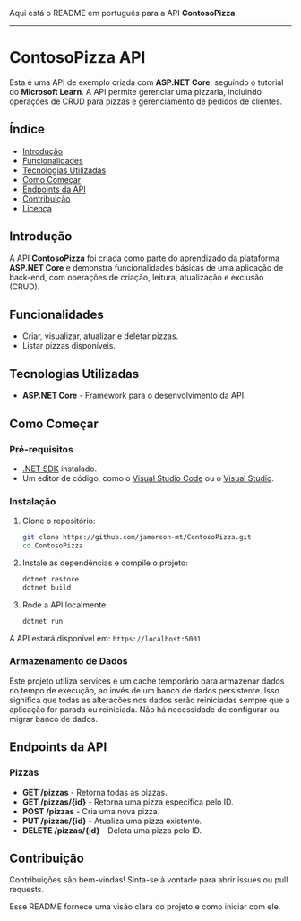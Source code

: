 Aqui está o README em português para a API **ContosoPizza**:

---

# ContosoPizza API

Esta é uma API de exemplo criada com **ASP.NET Core**, seguindo o tutorial do **Microsoft Learn**. A API permite gerenciar uma pizzaria, incluindo operações de CRUD para pizzas e gerenciamento de pedidos de clientes.

## Índice

- [Introdução](#introdução)
- [Funcionalidades](#funcionalidades)
- [Tecnologias Utilizadas](#tecnologias-utilizadas)
- [Como Começar](#como-começar)
- [Endpoints da API](#endpoints-da-api)
- [Contribuição](#contribuição)
- [Licença](#licença)

## Introdução

A API **ContosoPizza** foi criada como parte do aprendizado da plataforma **ASP.NET Core** e demonstra funcionalidades básicas de uma aplicação de back-end, com operações de criação, leitura, atualização e exclusão (CRUD).

## Funcionalidades

- Criar, visualizar, atualizar e deletar pizzas.
- Listar pizzas disponíveis.

## Tecnologias Utilizadas

- **ASP.NET Core** - Framework para o desenvolvimento da API.


## Como Começar

### Pré-requisitos

- [.NET SDK](https://dotnet.microsoft.com/download) instalado.
- Um editor de código, como o [Visual Studio Code](https://code.visualstudio.com/) ou o [Visual Studio](https://visualstudio.microsoft.com/).

### Instalação

1. Clone o repositório:

   ```bash
   git clone https://github.com/jamerson-mt/ContosoPizza.git
   cd ContosoPizza
   ```

2. Instale as dependências e compile o projeto:

   ```bash
   dotnet restore
   dotnet build
   ```

3. Rode a API localmente:

   ```bash
   dotnet run
   ```

A API estará disponível em: `https://localhost:5001`.

### Armazenamento de Dados

Este projeto utiliza services e um cache temporário para armazenar dados no tempo de execução, ao invés de um banco de dados persistente. Isso significa que todas as alterações nos dados serão reiniciadas sempre que a aplicação for parada ou reiniciada. Não há necessidade de configurar ou migrar banco de dados.

## Endpoints da API

### Pizzas

- **GET /pizzas** - Retorna todas as pizzas.
- **GET /pizzas/{id}** - Retorna uma pizza específica pelo ID.
- **POST /pizzas** - Cria uma nova pizza.
- **PUT /pizzas/{id}** - Atualiza uma pizza existente.
- **DELETE /pizzas/{id}** - Deleta uma pizza pelo ID.

## Contribuição

Contribuições são bem-vindas! Sinta-se à vontade para abrir issues ou pull requests.


Esse README fornece uma visão clara do projeto e como iniciar com ele.